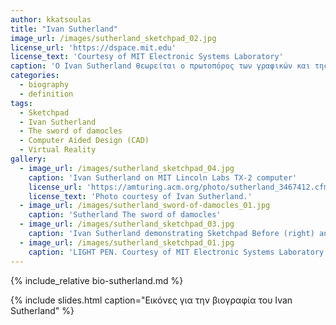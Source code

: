 ```yaml
---
author: kkatsoulas
title: "Ivan Sutherland"
image_url: /images/sutherland_sketchpad_02.jpg
license_url: 'https://dspace.mit.edu'
license_text: 'Courtesy of MIT Electronic Systems Laboratory'
caption: 'Ο Ivan Sutherland θεωρείται ο πρωτοπόρος των γραφικών και της εικονικής πραγματικότητας'
categories:
  - biography
  - definition
tags:
  - Sketchpad
  - Ivan Sutherland
  - The sword of damocles
  - Computer Aided Design (CAD)
  - Virtual Reality
gallery:
  - image_url: /images/sutherland_sketchpad_04.jpg
    caption: 'Ivan Sutherland on MIT Lincoln Labs TX-2 computer'
    license_url: 'https://amturing.acm.org/photo/sutherland_3467412.cfm'
    license_text: 'Photo courtesy of Ivan Sutherland.'
  - image_url: /images/sutherland_sword-of-damocles_01.jpg
    caption: 'Sutherland The sword of damocles'
  - image_url: /images/sutherland_sketchpad_03.jpg
    caption: 'Ivan Sutherland demonstrating Sketchpad Before (right) and After (left) applying design constraints to a graphic object in Sketchpad.'
  - image_url: /images/sutherland_sketchpad_01.jpg
    caption: 'LIGHT PEN. Courtesy of MIT Electronic Systems Laboratory.'
---
```


{% include_relative bio-sutherland.md %}

{% include slides.html caption="Εικόνες για την βιογραφία του Ivan Sutherland" %}
